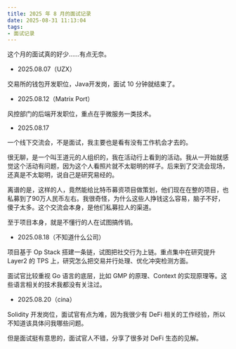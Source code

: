 ```yaml
---
title: 2025 年 8 月的面试记录
date: 2025-08-31 11:13:04
tags: 
- 面试记录
---
```


这个月的面试真的好少……有点无奈。

- 2025.08.07（UZX）

交易所的钱包开发职位，Java开发岗，面试 10 分钟就结束了。

- 2025.08.12（Matrix Port）

风控部门的后端开发职位，重点在乎微服务一类技术。

<!--

- 2025.08.14

这家公司希望我以兼职（代码外包）的形式参与到项目开发中，我目前答应了。目前我需要开发的是钱包后端类型的服务，让 APP 端能查余额、查交易什么的。做这个事情就不是为了钱，只是顺手做点事情而已。

-->


- 2025.08.17

一个线下交流会，不是面试，我主要也是看有没有工作机会才去的。

很无聊，是一个叫王道元的人组织的，我在活动行上看到的活动。我从一开始就感觉这个活动有问题，因为这个人看照片就不太聪明的样子。后来到了交流会现场，还真是不太聪明，说自己是研究易经的。

离谱的是，这样的人，竟然能给比特币募资项目做策划，他们现在在整的项目，也私募到了90万人民币左右。我很奇怪，为什么这些人挣钱这么容易，脑子不好，傻子太多。这个交流会本身，是他们私募拉人的渠道。

至于项目本身，就是不懂行的人在试图搞传销。

- 2025.08.18（不知道什么公司）

项目基于 Op Stack 搭建一条链，试图把社交行为上链。重点集中在研究提升 Layer2 的 TPS 上，研究怎么把交易并行处理、优化冲突检测方面。

面试官比较重视 Go 语言的底层，比如 GMP 的原理、Context 的实现原理等。这些语言相关的技术我都没有关注过。

- 2025.08.20（cina）

Solidity 开发岗位，面试官有点为难，因为我很少有 DeFi 相关的工作经验，所以不知道该具体问我哪些问题。

但是面试挺有意思的，面试官人不错，分享了很多对 DeFi 生态的见解。

